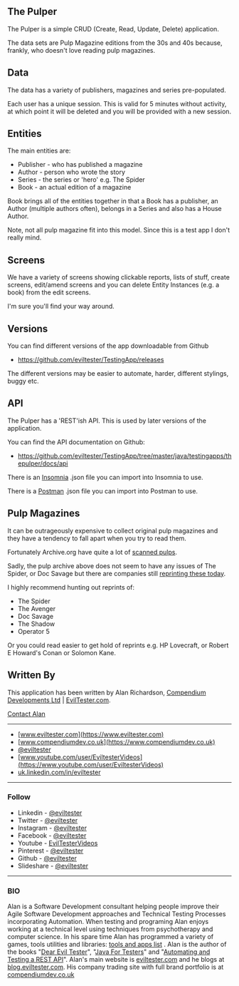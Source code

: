 ## The Pulper

The Pulper is a simple CRUD (Create, Read, Update, Delete) application.

The data sets are Pulp Magazine editions from the 30s and 40s because, frankly, who doesn't love reading pulp magazines.

## Data

The data has a variety of publishers, magazines and series pre-populated.

Each user has a unique session. This is valid for 5 minutes without activity, at which point it will be deleted and you will be provided with a new session.

## Entities

The main entities are:

- Publisher - who has published a magazine
- Author - person who wrote the story
- Series - the series or 'hero' e.g. The Spider
- Book - an actual edition of a magazine

Book brings all of the entities together in that a Book has a publisher, an Author (multiple authors often), belongs in a Series and also has a House Author.

Note, not all pulp magazine fit into this model. Since this is a test app I don't really mind.

## Screens

We have a variety of screens showing clickable reports, lists of stuff, create screens, edit/amend screens and you can delete Entity Instances (e.g. a book) from the edit screens.

I'm sure you'll find your way around.

## Versions

You can find different versions of the app downloadable from Github

- https://github.com/eviltester/TestingApp/releases

The different versions may be easier to automate, harder, different stylings, buggy etc.


<!-- CAPABILITYLIST -->

<!-- VERSIONHISTORY -->

<!-- VERSIONSELECTLIST -->

## API

The Pulper has a 'REST'ish API. This is used by later versions of the application.

You can find the API documentation on Github:

- https://github.com/eviltester/TestingApp/tree/master/java/testingapps/thepulper/docs/api

There is an [Insomnia](https://insomnia.rest/) .json file you can import into Insomnia to use.

There is a [Postman](https://getpostman.com/) .json file you can import into Postman to use.

## Pulp Magazines

It can be outrageously expensive to collect original pulp magazines and they have a tendency to fall apart when you try to read them.

Fortunately Archive.org have quite a lot of [scanned pulps](https://archive.org/search.php?query=subject%3A%22pulp%22&and[]=mediatype%3A%22collection%22&and[]=mediatype%3A%22texts%22).

Sadly, the pulp archive above does not seem to have any issues of The Spider, or Doc Savage but there are companies still [reprinting these today](http://www.thepulp.net/the-hunt/reprints-replicas/).

I highly recommend hunting out reprints of:

- The Spider
- The Avenger
- Doc Savage
- The Shadow
- Operator 5

Or you could read easier to get hold of reprints e.g. HP Lovecraft, or Robert E Howard's Conan or Solomon Kane.

## Written By

This application has been written by Alan Richardson, [Compendium Developments Ltd](https://www.compendiumdev.co.uk) | [EvilTester.com](https://www.eviltester.com).

[Contact Alan](https://eviltester.com/contact)

---

* [www.eviltester.com](https://www.eviltester.com)
* [www.compendiumdev.co.uk](https://www.compendiumdev.co.uk)
* [@eviltester](https://twitter.com/eviltester)
* [www.youtube.com/user/EviltesterVideos](https://www.youtube.com/user/EviltesterVideos)
* [uk.linkedin.com/in/eviltester](https://uk.linkedin.com/in/eviltester)


---

### Follow

- Linkedin - [@eviltester](https://uk.linkedin.com/in/eviltester)
- Twitter - [@eviltester](https://twitter.com/eviltester)
- Instagram - [@eviltester](https://www.instagram.com/eviltester)
- Facebook - [@eviltester](https://facebook.com/eviltester/)
- Youtube - [EvilTesterVideos](https://www.youtube.com/user/EviltesterVideos)
- Pinterest - [@eviltester](https://uk.pinterest.com/eviltester/)
- Github - [@eviltester](https://github.com/eviltester/)
- Slideshare - [@eviltester](https://www.slideshare.net/eviltester)

---

### BIO
 
Alan is a Software Development consultant helping people improve their Agile Software Development approaches and Technical Testing Processes incorporating Automation. When testing and programing Alan enjoys working at a technical level using techniques from psychotherapy and computer science. In his spare time Alan has programmed a variety of games, tools utilities and libraries: [tools and apps list](https://www.eviltester.com/page/tools/) . Alan is the author of the books "[Dear Evil Tester](https://www.eviltester.com/page/dearEvilTester/)", "[Java For Testers](https://www.eviltester.com/page/books/java-for-testers/)" and "[Automating and Testing a REST API](https://www.eviltester.com/page/books/automating-testing-api-casestudy/)". Alan's main website is [eviltester.com](https://eviltester.com)  and he blogs at [blog.eviltester.com](https://blog.eviltester.com). His company trading site with full brand portfolio is at [compendiumdev.co.uk](https://compendiumdev.co.uk)
